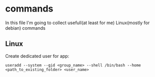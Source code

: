 # commands
 In this file I'm going to collect usefull(at least for me) Linux(mostly for debian) commands
 
## Linux
 Create dedicated user for app:
 ```
 useradd --system --gid <group_name> --shell /bin/bash --home <path_to_existing_folder> <user_name>
 ```

